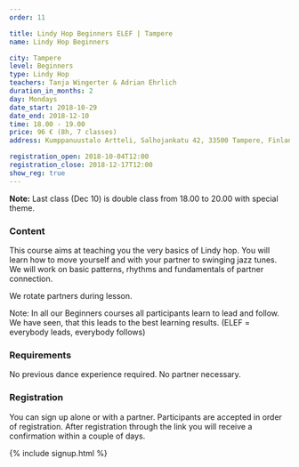 ```yaml
---
order: 11

title: Lindy Hop Beginners ELEF | Tampere
name: Lindy Hop Beginners

city: Tampere
level: Beginners
type: Lindy Hop
teachers: Tanja Wingerter & Adrian Ehrlich 
duration_in_months: 2
day: Mondays
date_start: 2018-10-29
date_end: 2018-12-10
time: 18.00 - 19.00
price: 96 € (8h, 7 classes)
address: Kumppanuustalo Artteli, Salhojankatu 42, 33500 Tampere, Finland

registration_open: 2018-10-04T12:00
registration_close: 2018-12-17T12:00
show_reg: true
---
```


**Note:** Last class (Dec 10) is double class from 18.00 to 20.00 with special theme.

### Content
This course aims at teaching you the very basics of Lindy hop. You will learn how to move yourself and with your partner to swinging jazz tunes. We will work on basic patterns, rhythms and fundamentals of partner connection.

We rotate partners during lesson.

Note: In all our Beginners courses all participants learn to lead and follow. We have seen, that this leads to the best learning results. (ELEF = everybody leads, everybody follows)

### Requirements
No previous dance experience required. No partner necessary.

### Registration
You can sign up alone or with a partner. Participants are accepted in order of registration. After registration through the link you will receive a confirmation within a couple of days.

{% include signup.html %}



